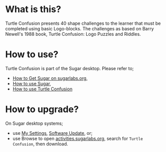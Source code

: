 What is this?
=============

Turtle Confusion presents 40 shape challenges to the learner that must be completed using basic Logo-blocks. The challenges as based on Barry Newell's 1988 book, Turtle Confusion: Logo Puzzles and Riddles.

How to use?
===========

Turtle Confusion is part of the Sugar desktop.  Please refer to;

* [How to Get Sugar on sugarlabs.org](https://sugarlabs.org/),
* [How to use Sugar](https://help.sugarlabs.org/),
* [How to use Turtle Confusion](https://help.sugarlabs.org/en/turtle_confusion.html)

How to upgrade?
===============

On Sugar desktop systems;
* use [My Settings](https://help.sugarlabs.org/en/my_settings.html), [Software Update](https://help.sugarlabs.org/en/my_settings.html#software-update), or;
* use Browse to open [activities.sugarlabs.org](https://activities.sugarlabs.org/), search for `Turtle Confusion`, then download.
